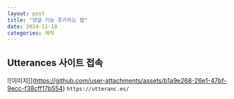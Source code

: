 ```yaml
---
layout: post
title: "댓글 기능 추가하는 법"
date: 2024-11-18
categories: 제작
---
```


## Utterances 사이트 접속
![이미지]](https://github.com/user-attachments/assets/b1a9e268-26e1-47bf-9ecc-f38cff17b554)
`https://utteranc.es/`

